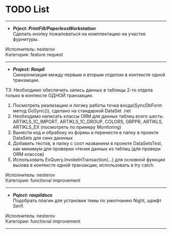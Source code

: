 # TODO List #

---

* ***Prject: PrintFill/PaperlessWorkstation***  
 Сделать кнопку пожаловаться на комплектацию на участке фурнитуры.

 Исполнитель: nesterov  
 Категория: feature request

---

* ***Project: Raspil***  
 Синхронизация между первым и вторым отделом в контексте одной транзакции.

 TЗ: Необходимо обеспечить запись данных в таблицы 2-го отдела только в контексте ОДНОЙ транзакции.

 1. Посмотреть реализацию и логику работы точка входа(SyncDbForm метод GoSync()), сделано на стандарной DataSet .net
 1. Необходимо написать классы ORM для данных таблиц всего шесть: ARTIKLS_1C_IMPORT, ARTIKLS_1C_GROUP, COLORS, GRPPR, ARTIKLS,
 ARTIKLS_EX (посмотреть по примеру Monitoring)
 1. Вынести код и обрабоку из формы и перенести в папку в проекте DataSets для синх даннных
 1. Добавить тестов, в папку с соот названием в проекте DataSetsTest, как минимум для проверки чтения данных из таблиц (для провери ORM классов)
 1. Использовать ExQuery.InvokeInTransaction(...) для основной функции вызова в контексте одной транзакции, использовать в try catch.

 Исполнитель: nesterov  
 Категория: functional improvement

---

* ***Poject: raspildocs***  
 Подобрать плагин для установки темы по умолчанию Night, шрифт Serif.

 Исполнитель: nesterov  
 Категория: functional improvement

---